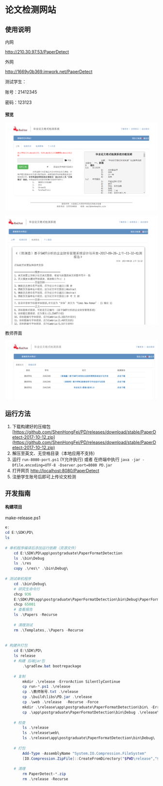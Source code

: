 # 论文检测网站

## 使用说明

内网

<http://210.30.97.53/PaperDetect>

外网

<http://1669y0b369.imwork.net/PaperDetect>

测试学生：

账号：21412345

密码：123123

#### 预览

![index](preview/index.png)

![detect-report](preview/detect-report.png)

教师界面

![teacher](preview/teacher.png)

## 运行方法

1.  下载构建好的压缩包 [https://github.com/ShenHongFei/PD/releases/download/stable/PaperDetect-2017-10-12.zip](https://github.com/ShenHongFei/PD/releases/download/stable/PaperDetect-2017-10-12.zip)
2.  解压至英文、无空格目录（本地应用不支持）
3.  运行 `run-8080-port.ps1` (Y允许执行) 或者 在终端中执行 `java -jar -Dfile.encoding=UTF-8 -Dserver.port=8080 PD.jar`
4.  打开网页 [http://localhost:8080/PaperDetect](http://localhost:8080/PaperDetect)
5.  注册学生账号后即可上传论文检测

## 开发指南

#### 构建项目

make-release.ps1

```powershell
e:
cd E:\SDK\PD\
ls

# 单机程序编译后添加运行依赖（资源文件）
    cd E:\SDK\PD\app\postgraduate\PaperFormatDetection
    ls .\bin\Debug
    ls .\res
    copy .\res\* .\bin\Debug\

# 测试单机程序
    cd .\bin\Debug\
    # 研究生命令行
    chcp 936
    E:\SDK\PD\app\postgraduate\PaperFormatDetection\bin\Debug\PaperFormatDetection.exe E:\SDK\PD\app\postgraduate\PaperFormatDetection\bin\Debug\temp.docx E:\SDK\PD\test-papers\post-graduate\（陈瑞鑫）基于SWOT分析的企业财务管理系统设计与开发.docx false 1 false
    chcp 65001
    # 查看报告
    ls .\Papers -Recurse
    
    # 清理测试
    rm .\Templates,.\Papers -Recurse
  

# 构建并打包
    cd E:\SDK\PD\
    ls release
    # 构建 后端jar包
        .\gradlew.bat bootrepackage

    # 复制
        mkdir .\release -ErrorAction SilentlyContinue
        cp run-*.ps1 .\release
        cp .\教师账号.txt .\release
        cp .\build\libs\PD.jar .\release
        cp .\web .\release  -Recurse -Force
        mkdir .\release\app\postgraduate\PaperFormatDetection\bin\ -ErrorAction SilentlyContinue
        cp .\app\postgraduate\PaperFormatDetection\bin\Debug .\release\app\postgraduate\PaperFormatDetection\bin\Debug -Recurse -Force

    # 检查
        ls .\release
        ls .\release\web\
        ls .\release\app\postgraduate\PaperFormatDetection\bin\Debug\

    # 打包
        Add-Type -AssemblyName "System.IO.Compression.FileSystem"
        [IO.Compression.ZipFile]::CreateFromDirectory("$PWD\release","$pwd\PaperDetect-2017-10-12.zip")

    # 清理
        rm PaperDetect-*.zip
        rm .\release -Recurse
```

